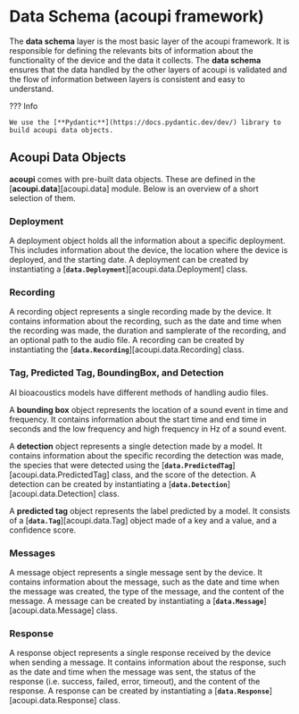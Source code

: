# Data Schema (acoupi framework)

The **data schema** layer is the most basic layer of the acoupi framework.
It is responsible for defining the relevants bits of information about the functionality of the device and the data it collects.
The **data schema** ensures that the data handled by the other layers of acoupi is validated and the flow of information between layers is consistent and easy to understand.

??? Info

    We use the [**Pydantic**](https://docs.pydantic.dev/dev/) library to build acoupi data objects.

## Acoupi Data Objects

**acoupi** comes with pre-built data objects.
These are defined in the [**acoupi.data**][acoupi.data] module.
Below is an overview of a short selection of them.

### Deployment

A deployment object holds all the information about a specific deployment.
This includes information about the device, the location where the device is deployed, and the starting date.
A deployment can be created by instantiating a [**`data.Deployment`**][acoupi.data.Deployment] class.

### Recording

A recording object represents a single recording made by the device.
It contains information about the recording, such as the date and time when the recording was made, the duration and samplerate of the recording, and an optional path to the audio file.
A recording can be created by instantiating the [**`data.Recording`**][acoupi.data.Recording] class.

### Tag, Predicted Tag, BoundingBox, and Detection

AI bioacoustics models have different methods of handling audio files.

A **bounding box** object represents the location of a sound event in time and frequency.
It contains information about the start time and end time in seconds and the low frequency and high frequency in Hz of a sound event.

A **detection** object represents a single detection made by a model.
It contains information about the specific recording the detection was made, the species that were detected using the [**`data.PredictedTag`**][acoupi.data.PredictedTag] class, and the score of the detection.
A detection can be created by instantiating a [**`data.Detection`**][acoupi.data.Detection] class.

A **predicted tag** object represents the label predicted by a model.
It consists of a [**`data.Tag`**][acoupi.data.Tag] object made of a key and a value, and a confidence score.

### Messages

A message object represents a single message sent by the device.
It contains information about the message, such as the date and time when the message was created, the type of the message, and the content of the message.
A message can be created by instantiating a [**`data.Message`**][acoupi.data.Message] class.

### Response

A response object represents a single response received by the device when sending a message.
It contains information about the response, such as the date and time when the message was sent, the status of the response (i.e. success, failed, error, timeout), and the content of the response.
A response can be created by instantiating a [**`data.Response`**][acoupi.data.Response] class.
